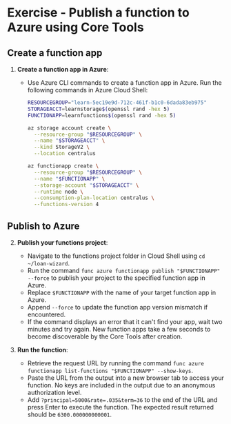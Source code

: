 # Exercise - Publish a function to Azure using Core Tools

## Create a function app

1. **Create a function app in Azure**:
   - Use Azure CLI commands to create a function app in Azure. Run the following commands in Azure Cloud Shell:

     ```bash
     RESOURCEGROUP="learn-5ec19e9d-712c-461f-b1c0-6dada83eb975"
     STORAGEACCT=learnstorage$(openssl rand -hex 5)
     FUNCTIONAPP=learnfunctions$(openssl rand -hex 5)

     az storage account create \
       --resource-group "$RESOURCEGROUP" \
       --name "$STORAGEACCT" \
       --kind StorageV2 \
       --location centralus

     az functionapp create \
       --resource-group "$RESOURCEGROUP" \
       --name "$FUNCTIONAPP" \
       --storage-account "$STORAGEACCT" \
       --runtime node \
       --consumption-plan-location centralus \
       --functions-version 4
     ```

## Publish to Azure

2. **Publish your functions project**:
   - Navigate to the functions project folder in Cloud Shell using `cd ~/loan-wizard`.
   - Run the command `func azure functionapp publish "$FUNCTIONAPP" --force` to publish your project to the specified function app in Azure.
   - Replace `$FUNCTIONAPP` with the name of your target function app in Azure.
   - Append `--force` to update the function app version mismatch if encountered.
   - If the command displays an error that it can't find your app, wait two minutes and try again. New function apps take a few seconds to become discoverable by the Core Tools after creation.

3. **Run the function**:
   - Retrieve the request URL by running the command `func azure functionapp list-functions "$FUNCTIONAPP" --show-keys`.
   - Paste the URL from the output into a new browser tab to access your function. No keys are included in the output due to an anonymous authorization level.
   - Add `?principal=5000&rate=.035&term=36` to the end of the URL and press Enter to execute the function. The expected result returned should be `6300.000000000001`.

